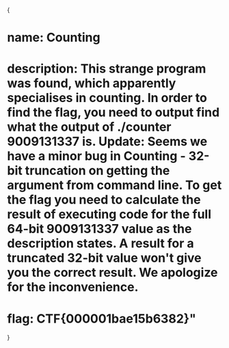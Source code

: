 {

# name: Counting
# description: This strange program was found, which apparently specialises in counting. In order to find the flag, you need to output find what the output of ./counter 9009131337 is.  Update: Seems we have a minor bug in Counting - 32-bit truncation on getting the argument from command line. To get the flag you need to calculate the result of executing code for the full 64-bit 9009131337 value as the description states. A result for a truncated 32-bit value won't give you the correct result. We apologize for the inconvenience.





# flag: CTF{000001bae15b6382}"

}
